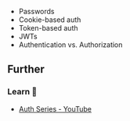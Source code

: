 - Passwords
- Cookie-based auth
- Token-based auth
- JWTs
- Authentication vs. Authorization

## Further

### Learn 🧠

- [Auth Series - YouTube](https://invidious.tiekoetter.com/playlist?list=PLkZYeFmDuaN2pZOuMWjIfvZ6v2ZFp2jyK)